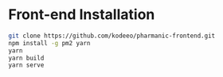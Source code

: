 # Front-end Installation

```bash
git clone https://github.com/kodeeo/pharmanic-frontend.git
npm install -g pm2 yarn
yarn
yarn build
yarn serve
```
